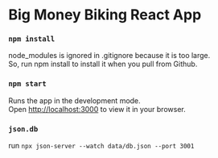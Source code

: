 # Big Money Biking React App

### `npm install`
node_modules is ignored in .gitignore because it is too large.\
So, run npm install to install it when you pull from Github.

### `npm start`

Runs the app in the development mode.\
Open [http://localhost:3000](http://localhost:3000) to view it in your browser.

### `json.db`
run `npx json-server --watch data/db.json --port 3001`

